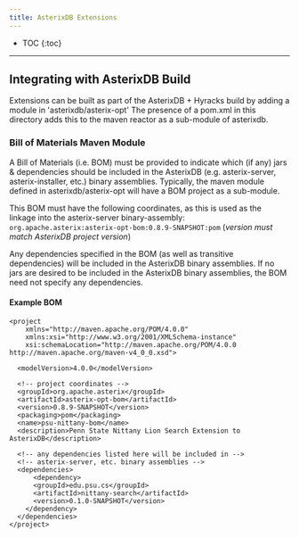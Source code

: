 ```yaml
---
title: AsterixDB Extensions
---
```


* TOC
{:toc}

---

## Integrating with AsterixDB Build

Extensions can be built as part of the AsterixDB + Hyracks build by adding a module in 'asterixdb/asterix-opt'  The
 presence of a pom.xml in this directory adds this to the maven reactor as a sub-module of asterixdb.

### Bill of Materials Maven Module

A Bill of Materials (i.e. BOM) must be provided to indicate which (if any) jars & dependencies should be included in
 the AsterixDB (e.g. asterix-server, asterix-installer, etc.) binary assemblies.  Typically, the maven module defined
 in asterixdb/asterix-opt will have a BOM project as a sub-module.

This BOM must have the following coordinates, as this is used as the linkage into the asterix-server binary-assembly:
`org.apache.asterix:asterix-opt-bom:0.8.9-SNAPSHOT:pom` (_version must match AsterixDB project version_)

Any dependencies specified in the BOM (as well as transitive dependencies) will be included in the AsterixDB binary
  assemblies.  If no jars are desired to be included in the AsterixDB binary assemblies, the BOM need not specify any
  dependencies.

#### Example BOM

    <project
        xmlns="http://maven.apache.org/POM/4.0.0"
        xmlns:xsi="http://www.w3.org/2001/XMLSchema-instance"
        xsi:schemaLocation="http://maven.apache.org/POM/4.0.0 http://maven.apache.org/maven-v4_0_0.xsd">

      <modelVersion>4.0.0</modelVersion>

      <!-- project coordinates -->
      <groupId>org.apache.asterix</groupId>
      <artifactId>asterix-opt-bom</artifactId>
      <version>0.8.9-SNAPSHOT</version>
      <packaging>pom</packaging>
      <name>psu-nittany-bom</name>
      <description>Penn State Nittany Lion Search Extension to AsterixDB</description>

      <!-- any dependencies listed here will be included in -->
      <!-- asterix-server, etc. binary assemblies -->
      <dependencies>
          <dependency>
          <groupId>edu.psu.cs</groupId>
          <artifactId>nittany-search</artifactId>
          <version>0.1.0-SNAPSHOT</version>
        </dependency>
      </dependencies>
    </project>
